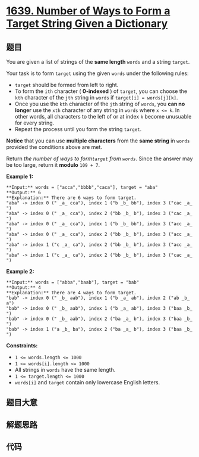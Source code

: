 # [1639. Number of Ways to Form a Target String Given a Dictionary](https://leetcode.com/problems/number-of-ways-to-form-a-target-string-given-a-dictionary)

## 题目

You are given a list of strings of the **same length** `words` and a string
`target`.

Your task is to form `target` using the given `words` under the following
rules:

  * `target` should be formed from left to right.
  * To form the `ith` character ( **0-indexed** ) of `target`, you can choose the `kth` character of the `jth` string in `words` if `target[i] = words[j][k]`.
  * Once you use the `kth` character of the `jth` string of `words`, you **can no longer** use the `xth` character of any string in `words` where `x <= k`. In other words, all characters to the left of or at index `k` become unusuable for every string.
  * Repeat the process until you form the string `target`.

**Notice** that you can use **multiple characters** from the **same string**
in `words` provided the conditions above are met.

Return _the number of ways to form`target` from `words`_. Since the answer may
be too large, return it **modulo** `109 + 7`.



**Example 1:**

    
    
    **Input:** words = ["acca","bbbb","caca"], target = "aba"
    **Output:** 6
    **Explanation:** There are 6 ways to form target.
    "aba" -> index 0 (" _a_ cca"), index 1 ("b _b_ bb"), index 3 ("cac _a_ ")
    "aba" -> index 0 (" _a_ cca"), index 2 ("bb _b_ b"), index 3 ("cac _a_ ")
    "aba" -> index 0 (" _a_ cca"), index 1 ("b _b_ bb"), index 3 ("acc _a_ ")
    "aba" -> index 0 (" _a_ cca"), index 2 ("bb _b_ b"), index 3 ("acc _a_ ")
    "aba" -> index 1 ("c _a_ ca"), index 2 ("bb _b_ b"), index 3 ("acc _a_ ")
    "aba" -> index 1 ("c _a_ ca"), index 2 ("bb _b_ b"), index 3 ("cac _a_ ")
    

**Example 2:**

    
    
    **Input:** words = ["abba","baab"], target = "bab"
    **Output:** 4
    **Explanation:** There are 4 ways to form target.
    "bab" -> index 0 (" _b_ aab"), index 1 ("b _a_ ab"), index 2 ("ab _b_ a")
    "bab" -> index 0 (" _b_ aab"), index 1 ("b _a_ ab"), index 3 ("baa _b_ ")
    "bab" -> index 0 (" _b_ aab"), index 2 ("ba _a_ b"), index 3 ("baa _b_ ")
    "bab" -> index 1 ("a _b_ ba"), index 2 ("ba _a_ b"), index 3 ("baa _b_ ")
    



**Constraints:**

  * `1 <= words.length <= 1000`
  * `1 <= words[i].length <= 1000`
  * All strings in `words` have the same length.
  * `1 <= target.length <= 1000`
  * `words[i]` and `target` contain only lowercase English letters.


## 题目大意

## 解题思路

## 代码

```javascript

```
